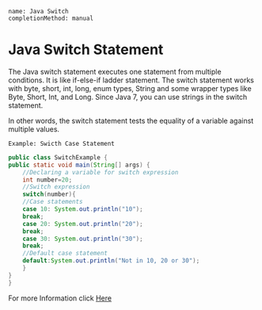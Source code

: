 ```ngMeta
name: Java Switch
completionMethod: manual
```

<h1>Java Switch Statement</h1>
The Java switch statement executes one statement from multiple conditions. It is like if-else-if ladder statement. The switch statement works with byte, short, int, long, enum types, String and some wrapper types like Byte, Short, Int, and Long. Since Java 7, you can use strings in the switch statement.

In other words, the switch statement tests the equality of a variable against multiple values.

`
Example: Swicth Case Statement
`
```java
public class SwitchExample {  
public static void main(String[] args) {  
    //Declaring a variable for switch expression  
    int number=20;  
    //Switch expression  
    switch(number){  
    //Case statements  
    case 10: System.out.println("10");  
    break;  
    case 20: System.out.println("20");  
    break;  
    case 30: System.out.println("30");  
    break;  
    //Default case statement  
    default:System.out.println("Not in 10, 20 or 30");  
    }  
}  
}  
```

For more Information click <a href="https://www.javatpoint.com/java-switch">Here</a>